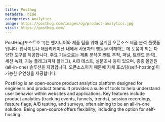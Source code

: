 ```yaml
---
title: Posthog 
metadate: hide
categories: Analytics
image: https://posthog.com/images/og/product-analytics.jpg
visit: https://posthog.com/
---
```

PostHog(포스트호그)는 엔지니어와 제품 팀을 위해 설계된 오픈소스 제품 분석 플랫폼입니다. 웹사이트나 애플리케이션 내에서 사용자의 행동을 이해하는 데 도움이 되는 다양한 도구를 제공합니다. 주요 기능으로는 제품 분석(이벤트 추적, 퍼널, 트렌드 분석), 세션 녹화, 기능 플래그(피처 플래그), A/B 테스트, 설문조사 등이 있으며, 종종 올인원(all-in-one) 솔루션을 지향합니다. 오픈소스이기 때문에 자체 호스팅(self-hosting)이 가능한 유연성을 제공합니다.

PostHog is an open-source product analytics platform designed for engineers and product teams. It provides a suite of tools to help understand user behavior within websites and applications. Key features include product analytics (tracking events, funnels, trends), session recordings, feature flags, A/B testing, and surveys, often aiming to be an all-in-one solution. Being open-source offers flexibility, including the option for self-hosting.
